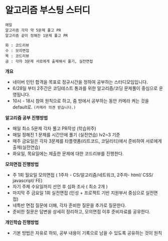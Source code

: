 # 알고리즘 부스팅 스터디 
```
매일 
알고리즘 각자 약 5문제 풀고 PR
알고리즘 같이 정해진 1문제 풀고 PR
```
```
화 : 코드리뷰 
수 : 모의면접
목 : 코드리뷰
금 : 각자 3문제 서로에게 출제해서 풀기, 실전면접
```
**개요**

- 네이버 인턴 합격을 목표로 정규시간을 정하여 공부하는 스터디모임입니다.
- 6/28일 부터 2주간은 코딩테스트 통과를 위한 알고리즘/코딩 문제풀이 중심으로 운영됩니다.
- 10시 - 18시 참여 원칙으로 하고, 줌 방에서 공부하는 동안 카메라 켜는 것을 default로.
`(카메라 의견 받습니다.)`

**알고리즘 공부 진행방법**

- 매일 최소 5문제 각자 풀고 PR작성 (학습위주)
- 매일 정해진 1 문제를 시간안에 풀기 (실전연습) lv2~3 기준
- 매주 금요일은 각자 3문제를 타플랫폼(리트코드, 코딜리티)에서 준비하여 서로에게 출제(실전연습)
- 화요일, 목요일에는 제출한 문제에 대한 코드리뷰를 진행한다.

**모의면접 진행방법**

- 주 1회 월요일 모의면접 ( 1주차 - CS/알고리즘/네트워크, 2주차- html/ CSS/ javascript/ FE)
 - 자기 주제 수요일까지 선언 후 심화 조사  ( 최소 2개 )
- 마지막 주 금요일 1회 실전면접 (인성 + 프로젝트 기반 지원부서 중심으로 실전면접)
- 네특반 면접 질문에 더해, 각자 준비한 질문을 추가로 질문한다.
- 준비한 질문은 답변을 상세히 정리하고, 모의면접 이후 준비자료를 공유한다.

**개인학습 진행방법** 

- 기본 방법은 자유로 하되, 공부 내용이 기록으로 남을 수 있도록 공유하는 것이 원칙
